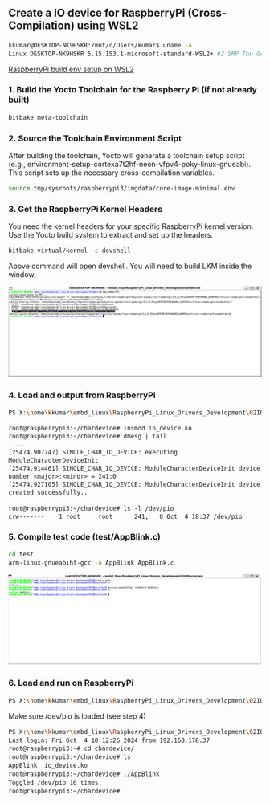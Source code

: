 ## Create a IO device for RaspberryPi (Cross-Compilation) using WSL2

```bash
kkumar@DESKTOP-NK9HSKR:/mnt/c/Users/kumar$ uname -a
Linux DESKTOP-NK9HSKR 5.15.153.1-microsoft-standard-WSL2+ #2 SMP Thu Oct 3 10:36:07 CEST 2024 x86_64 x86_64 x86_64 GNU/Linux
```
[RaspberryPi build env setup on WSL2](https://github.com/Kishwar/RaspberryPi_Linux_Drivers_Development/blob/main/README.md)

### 1. Build the Yocto Toolchain for the Raspberry Pi (if not already built)
```bash
bitbake meta-toolchain
```

### 2. Source the Toolchain Environment Script
After building the toolchain, Yocto will generate a toolchain setup script (e.g., environment-setup-cortexa7t2hf-neon-vfpv4-poky-linux-gnueabi). This script sets up the necessary cross-compilation variables.
```bash
source tmp/sysroots/raspberrypi3/imgdata/core-image-minimal.env
```

### 3. Get the RaspberryPi Kernel Headers
You need the kernel headers for your specific RaspberryPi kernel version. Use the Yocto build system to extract and set up the headers.
```bash
bitbake virtual/kernel -c devshell
```
Above command will open devshell. You will need to build LKM inside the window.

![devshell](make_make_clean_raspberrypi_cross_compilation_gpio.png)

### 4. Load and output from RaspberryPi
```bash
PS X:\home\kkumar\embd_linux\RaspberryPi_Linux_Drivers_Development\02IODevice> scp io_device.ko root@192.168.178.98:/home/root/chardevice/io_device.ko   100% 9604   415.2KB/s   00:00
```
```plaintext
root@raspberrypi3:~/chardevice# insmod io_device.ko
root@raspberrypi3:~/chardevice# dmesg | tail
....
[25474.907747] SINGLE_CHAR_IO_DEVICE: executing ModuleCharacterDeviceInit
[25474.914461] SINGLE_CHAR_IO_DEVICE: ModuleCharacterDeviceInit device number <major>:<minor> = 241:0
[25474.927105] SINGLE_CHAR_IO_DEVICE: ModuleCharacterDeviceInit device created successfully..

root@raspberrypi3:~/chardevice# ls -l /dev/pio
crw-------    1 root     root      241,   0 Oct  4 18:37 /dev/pio
```

### 5. Compile test code (test/AppBlink.c)
```bash
cd test
arm-linux-gnueabihf-gcc -o AppBlink AppBlink.c
```
![AppBlinkCompile](make_make_clean_raspberrypi_cross_compilation_AppBlink.png)

### 6. Load and run on RaspberryPi
```bash
PS X:\home\kkumar\embd_linux\RaspberryPi_Linux_Drivers_Development\02IODevice\test> scp .\AppBlink root@192.168.178.98:/home/root/chardevice/AppBlink    100%   16KB 721.3KB/s   00:00
```
Make sure /dev/pio is loaded (see step 4)

```bash
PS X:\home\kkumar\embd_linux\RaspberryPi_Linux_Drivers_Development\02IODevice\test> ssh root@192.168.178.98
Last login: Fri Oct  4 18:12:26 2024 from 192.168.178.37
root@raspberrypi3:~# cd chardevice/
root@raspberrypi3:~/chardevice# ls
AppBlink  io_device.ko
root@raspberrypi3:~/chardevice# ./AppBlink
Toggled /dev/pio 10 times.
root@raspberrypi3:~/chardevice#
```
